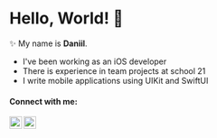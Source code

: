 # Hello, World! 👋

✨ My name is **Daniil**. 

- I've been working as an iOS developer
- There is experience in team projects at school 21
- I write mobile applications using UIKit and SwiftUI

#### Connect with me:

[<img align="left" alt="Daniil Semyonov | Telegram" width="22px" src="https://cdn.simpleicons.org/telegram/#26A5E4" />][telegram]
[<img align="left" alt="Daniil Semyonov | Post" width="22px" src="https://cdn.simpleicons.org/gmail/#EA4335" />][post]

[telegram]: http://t.me/swissmer
[post]: mailto:daniil.ios.semyonov@yandex.ru
